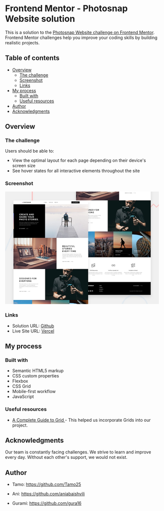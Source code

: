 # Frontend Mentor - Photosnap Website solution

This is a solution to the [Photosnap Website challenge on Frontend Mentor](https://www.frontendmentor.io/challenges/photosnap-multipage-website-nMDSrNmNW). Frontend Mentor challenges help you improve your coding skills by building realistic projects.

## Table of contents

- [Overview](#overview)
  - [The challenge](#the-challenge)
  - [Screenshot](#screenshot)
  - [Links](#links)
- [My process](#my-process)
  - [Built with](#built-with)
  - [Useful resources](#useful-resources)
- [Author](#author)
- [Acknowledgments](#acknowledgments)

## Overview

### The challenge

Users should be able to:

- View the optimal layout for each page depending on their device's screen size
- See hover states for all interactive elements throughout the site

### Screenshot

![](./assets/preview.jpg)

### Links

- Solution URL: [Github](https://github.com/beqa200/photosnap-multi-page-website-010)
- Live Site URL: [Vercel](https://photosnap-multi-page-website-010-pg0xl4la4-beqa200.vercel.app/)

## My process

### Built with

- Semantic HTML5 markup
- CSS custom properties
- Flexbox
- CSS Grid
- Mobile-first workflow
- JavaScript

### Useful resources

- [A Complete Guide to Grid ](https://css-tricks.com/snippets/css/complete-guide-grid/) - This helped us incorporate Grids into our project.

## Acknowledgments

Our team is constantly facing challenges. We strive to learn and improve every day. Without each other's support, we would not exist.

## Author

- Tamo: https://github.com/Tamo25

- Ani: https://github.com/aniabaishvili

- Gurami: https://github.com/gura16
